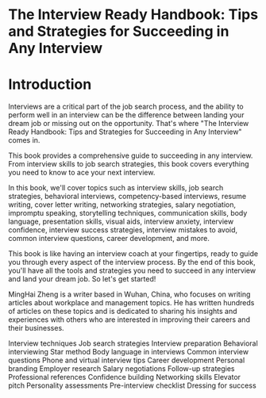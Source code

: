 # The Interview Ready Handbook: Tips and Strategies for Succeeding in Any Interview

# Introduction

Interviews are a critical part of the job search process, and the ability to perform well in an interview can be the difference between landing your dream job or missing out on the opportunity. That's where "The Interview Ready Handbook: Tips and Strategies for Succeeding in Any Interview" comes in.

This book provides a comprehensive guide to succeeding in any interview. From interview skills to job search strategies, this book covers everything you need to know to ace your next interview.

In this book, we'll cover topics such as interview skills, job search strategies, behavioral interviews, competency-based interviews, resume writing, cover letter writing, networking strategies, salary negotiation, impromptu speaking, storytelling techniques, communication skills, body language, presentation skills, visual aids, interview anxiety, interview confidence, interview success strategies, interview mistakes to avoid, common interview questions, career development, and more.

This book is like having an interview coach at your fingertips, ready to guide you through every aspect of the interview process. By the end of this book, you'll have all the tools and strategies you need to succeed in any interview and land your dream job. So let's get started!

MingHai Zheng is a writer based in Wuhan, China, who focuses on writing articles about workplace and management topics. He has written hundreds of articles on these topics and is dedicated to sharing his insights and experiences with others who are interested in improving their careers and their businesses.


Interview techniques
Job search strategies
Interview preparation
Behavioral interviewing
Star method
Body language in interviews
Common interview questions
Phone and virtual interview tips
Career development
Personal branding
Employer research
Salary negotiations
Follow-up strategies
Professional references
Confidence building
Networking skills
Elevator pitch
Personality assessments
Pre-interview checklist
Dressing for success
